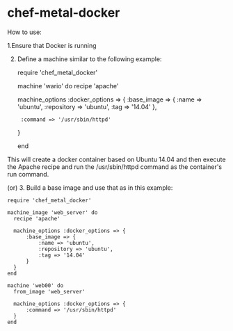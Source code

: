 # chef-metal-docker

How to use:

1.Ensure that Docker is running 

2. Define a machine similar to the following example:

    require 'chef_metal_docker'
    
    machine 'wario' do
      recipe 'apache'
    
      machine_options :docker_options => {
        :base_image => {
            :name => 'ubuntu',
            :repository => 'ubuntu',
            :tag => '14.04'
        },
    
        :command => '/usr/sbin/httpd'
      }
    
    end
    
This will create a docker container based on Ubuntu 14.04 and
then execute the Apache recipe and run the /usr/sbin/httpd command
as the container's run command. 


(or) 3. Build a base image and use that as in this example:


    require 'chef_metal_docker'
    
    machine_image 'web_server' do
      recipe 'apache'
    
      machine_options :docker_options => {
          :base_image => {
              :name => 'ubuntu',
              :repository => 'ubuntu',
              :tag => '14.04'
          }
      }
    end
    
    machine 'web00' do
      from_image 'web_server'
    
      machine_options :docker_options => {
          :command => '/usr/sbin/httpd'
      }
    end

